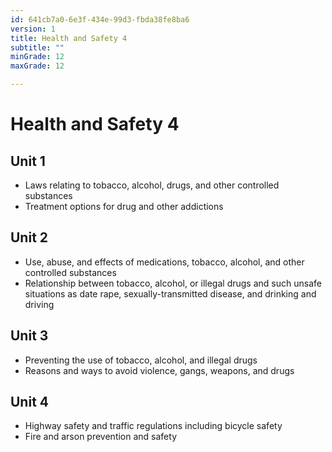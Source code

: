 ```yaml
---
id: 641cb7a0-6e3f-434e-99d3-fbda38fe8ba6
version: 1
title: Health and Safety 4
subtitle: ""
minGrade: 12
maxGrade: 12

---
```

# Health and Safety 4


## Unit 1
* Laws relating to tobacco, alcohol, drugs, and other controlled substances
* Treatment options for drug and other addictions

## Unit 2
* Use, abuse, and effects of medications, tobacco, alcohol, and other controlled substances
* Relationship between tobacco, alcohol, or illegal drugs and such unsafe situations as date rape, sexually-transmitted disease, and drinking and driving

## Unit 3
* Preventing the use of tobacco, alcohol, and illegal drugs
* Reasons and ways to avoid violence, gangs, weapons, and drugs

## Unit 4
* Highway safety and traffic regulations including bicycle safety
* Fire and arson prevention and safety